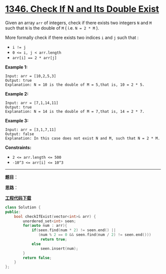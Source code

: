# [1346. Check If N and Its Double Exist](https://leetcode.com/problems/check-if-n-and-its-double-exist/)

Given an array `arr` of integers, check if there exists two integers `N` and `M` such that `N` is the double of `M` ( i.e. `N = 2 * M` ).

More formally check if there exists two indices `i` and `j` such that :

* `i != j`
* `0 <= i, j < arr.length`
* `arr[i] == 2 * arr[j]`


**Example 1:**

```
Input: arr = [10,2,5,3]
Output: true
Explanation: N = 10 is the double of M = 5,that is, 10 = 2 * 5.
```

**Example 2:**

```
Input: arr = [7,1,14,11]
Output: true
Explanation: N = 14 is the double of M = 7,that is, 14 = 2 * 7.
```

**Example 3:**

```
Input: arr = [3,1,7,11]
Output: false
Explanation: In this case does not exist N and M, such that N = 2 * M.
```



**Constraints:**

* `2 <= arr.length <= 500`
* `-10^3 <= arr[i] <= 10^3`
-----

**题目**：

**思路**：

[**工程代码下载**](https://github.com/shenkh/leetcode)

``` cpp
class Solution {
public:
    bool checkIfExist(vector<int>& arr) {
        unordered_set<int> seen;
        for(auto num : arr){
            if(seen.find(num * 2) != seen.end() ||
               (num % 2 == 0 && seen.find(num / 2) != seen.end()))
                return true;
            else
                seen.insert(num);
        }
        return false;
    }
};
```
